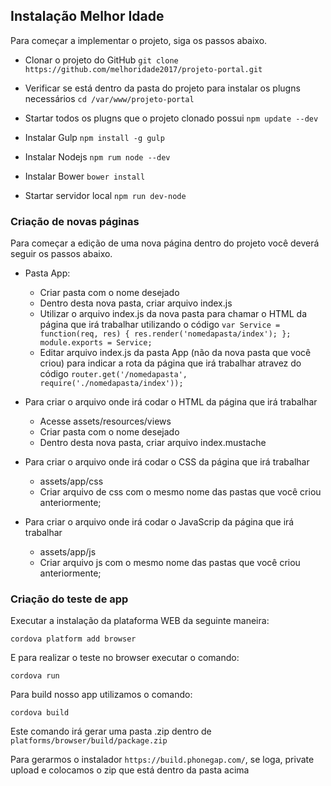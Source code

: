 ## Instalação Melhor Idade

Para começar a implementar o projeto, siga os passos abaixo.


* Clonar o projeto do GitHub
	`git clone https://github.com/melhoridade2017/projeto-portal.git`

* Verificar se está dentro da pasta do projeto para instalar os plugns necessários
	`cd /var/www/projeto-portal`

* Startar todos os plugns que o projeto clonado possui
	`npm update --dev`

* Instalar Gulp
	`npm install -g gulp`

* Instalar Nodejs
	`npm rum node --dev`

* Instalar Bower
	`bower install`

* Startar servidor local
	`npm run dev-node`

### Criação de novas páginas

Para começar a edição de uma nova página dentro do projeto você deverá seguir os passos abaixo.

- Pasta App:
  - Criar pasta com o nome desejado
  - Dentro desta nova pasta, criar arquivo index.js
  - Utilizar o arquivo index.js da nova pasta para chamar o HTML da página que irá trabalhar utilizando o código `var Service = function(req, res) {
    res.render('nomedapasta/index');
};
module.exports = Service;`
  - Editar arquivo index.js da pasta App (não da nova pasta que você criou) para indicar a rota da página que irá trabalhar atravez do código
`router.get('/nomedapasta', require('./nomedapasta/index'));`

- Para criar o arquivo onde irá codar o HTML da página que irá trabalhar
	- Acesse assets/resources/views
	- Criar pasta com o nome desejado
	- Dentro desta nova pasta, criar arquivo index.mustache


- Para criar o arquivo onde irá codar o CSS da página que irá trabalhar
	- assets/app/css
	- Criar arquivo de css com o mesmo nome das pastas que você criou anteriormente;

- Para criar o arquivo onde irá codar o JavaScrip da página que irá trabalhar
	- assets/app/js
	- Criar arquivo js com o mesmo nome das pastas que você criou anteriormente;


### Criação do teste de app

Executar a instalação da plataforma WEB da seguinte maneira:

```
cordova platform add browser
```

E para realizar o teste no browser executar o comando:

```
cordova run
```

Para build nosso app utilizamos o comando:

```
cordova build
```
Este comando irá gerar uma pasta .zip dentro de `platforms/browser/build/package.zip`

Para gerarmos o instalador `https://build.phonegap.com/`, se loga, private upload e colocamos o zip que está dentro da pasta acima
